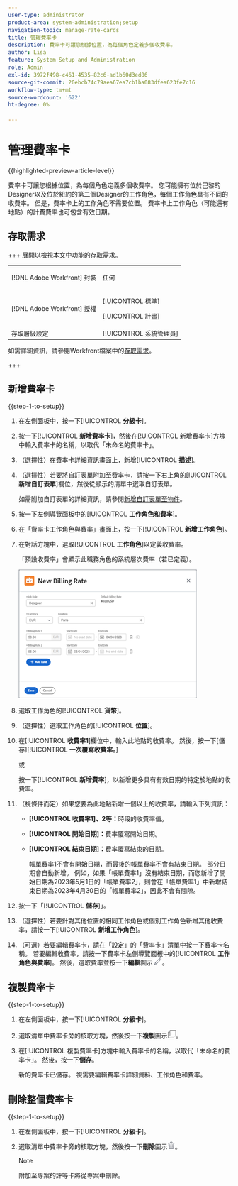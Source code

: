 ```yaml
---
user-type: administrator
product-area: system-administration;setup
navigation-topic: manage-rate-cards
title: 管理費率卡
description: 費率卡可讓您根據位置，為每個角色定義多個收費率。
author: Lisa
feature: System Setup and Administration
role: Admin
exl-id: 3972f498-c461-4535-82c6-ad1b60d3ed86
source-git-commit: 20ebcb74c79aea67ea7cb1ba083dfea623fe7c16
workflow-type: tm+mt
source-wordcount: '622'
ht-degree: 0%

---
```


# 管理費率卡

{{highlighted-preview-article-level}}

費率卡可讓您根據位置，為每個角色定義多個收費率。 您可能擁有位於巴黎的Designer以及位於紐約的第二個Designer的工作角色，每個工作角色具有不同的收費率。 但是，費率卡上的工作角色不需要位置。 費率卡上工作角色（可能還有地點）的計費費率也可包含有效日期。

## 存取需求

+++ 展開以檢視本文中功能的存取需求。

<table style="table-layout:auto"> 
 <col> 
 <col> 
 <tbody> 
  <tr> 
   <td>[!DNL Adobe Workfront] 封裝</td> 
   <td><p>任何</p></td> 
  </tr> 
  <tr> 
   <td>[!DNL Adobe Workfront] 授權</td> 
   <td><p>[!UICONTROL 標準]</p>
       <p>[!UICONTROL 計畫]</p></td>
  </tr> 
  <tr> 
   <td>存取層級設定</td> 
   <td>[!UICONTROL 系統管理員]</td> 
  </tr> 
 </tbody> 
</table>

如需詳細資訊，請參閱Workfront檔案中的[存取需求](/help/quicksilver/administration-and-setup/add-users/access-levels-and-object-permissions/access-level-requirements-in-documentation.md)。

+++

## 新增費率卡

{{step-1-to-setup}}

1. 在左側面板中，按一下&#x200B;[!UICONTROL **分級卡**]。
1. 按一下&#x200B;[!UICONTROL **新增費率卡**]，然後在[!UICONTROL 新增費率卡]方塊中輸入費率卡的名稱，以取代「未命名的費率卡」。
1. （選擇性）在費率卡詳細資訊畫面上，新增&#x200B;[!UICONTROL **描述**]。
1. （選擇性）若要將自訂表單附加至費率卡，請按一下右上角的&#x200B;[!UICONTROL **新增自訂表單**]&#x200B;欄位，然後從顯示的清單中選取自訂表單。

   如需附加自訂表單的詳細資訊，請參閱[新增自訂表單至物件](/help/quicksilver/workfront-basics/work-with-custom-forms/add-a-custom-form-to-an-object.md)。

1. 按一下左側導覽面板中的&#x200B;[!UICONTROL **工作角色和費率**]。
1. 在「費率卡工作角色與費率」畫面上，按一下&#x200B;[!UICONTROL **新增工作角色**]。
1. 在對話方塊中，選取&#x200B;[!UICONTROL **工作角色**]&#x200B;以定義收費率。

   「預設收費率」會顯示此職務角色的系統層次費率（若已定義）。

   ![新收費率對話方塊](assets/location-rate-for-rate-card.png)

1. 選取工作角色的&#x200B;[!UICONTROL **貨幣**]。
1. （選擇性）選取工作角色的&#x200B;[!UICONTROL **位置**]。
1. 在&#x200B;[!UICONTROL **收費率1**]&#x200B;欄位中，輸入此地點的收費率。 然後，按一下[儲存][!UICONTROL **一次覆寫收費率。**]

   或

   按一下&#x200B;[!UICONTROL **新增費率**]，以新增更多具有有效日期的特定於地點的收費率。

1. （視條件而定）如果您要為此地點新增一個以上的收費率，請輸入下列資訊：

   * **[!UICONTROL 收費率1]、2等：**&#x200B;時段的收費率值。
   * **[!UICONTROL 開始日期]：**&#x200B;費率覆寫開始日期。
   * **[!UICONTROL 結束日期]：**&#x200B;費率覆寫結束的日期。

     帳單費率1不會有開始日期，而最後的帳單費率不會有結束日期。 部分日期會自動新增。 例如，如果「帳單費率1」沒有結束日期，而您新增了開始日期為2023年5月1日的「帳單費率2」，則會在「帳單費率1」中新增結束日期為2023年4月30日的「帳單費率2」，因此不會有間隙。

1. 按一下「[!UICONTROL **儲存**]」。
1. （選擇性）若要針對其他位置的相同工作角色或個別工作角色新增其他收費率，請按一下&#x200B;[!UICONTROL **新增工作角色**]。
1. （可選）若要編輯費率卡，請在「設定」的「費率卡」清單中按一下費率卡名稱。 若要編輯收費率，請按一下費率卡左側導覽面板中的&#x200B;[!UICONTROL **工作角色與費率**]。 然後，選取費率並按一下&#x200B;**編輯**&#x200B;圖示![編輯圖示](assets/edit-icon.png)。

## 複製費率卡

{{step-1-to-setup}}

1. 在左側面板中，按一下&#x200B;[!UICONTROL **分級卡**]。
1. 選取清單中費率卡旁的核取方塊，然後按一下&#x200B;**複製**&#x200B;圖示![復製圖示](assets/copy-icon.png)。
1. 在[!UICONTROL 複製費率卡]方塊中輸入費率卡的名稱，以取代「未命名的費率卡」。 然後，按一下&#x200B;**儲存**。

   新的費率卡已儲存。 視需要編輯費率卡詳細資料、工作角色和費率。

## 刪除整個費率卡

{{step-1-to-setup}}

1. 在左側面板中，按一下&#x200B;[!UICONTROL **分級卡**]。
1. 選取清單中費率卡旁的核取方塊，然後按一下&#x200B;**刪除**&#x200B;圖示![刪除圖示](assets/delete.png)。

   >[!NOTE]
   >
   >附加至專案的評等卡將從專案中刪除。
